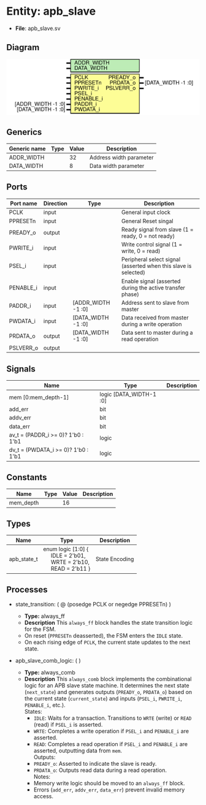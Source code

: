 
# Entity: apb_slave 
- **File**: apb_slave.sv

## Diagram
![Diagram](apb_slave.svg "Diagram")
## Generics

| Generic name | Type | Value | Description             |
| ------------ | ---- | ----- | ----------------------- |
| ADDR_WIDTH   |      | 32    | Address width parameter |
| DATA_WIDTH   |      | 8     | Data width parameter    |

## Ports

| Port name | Direction | Type               | Description                                                     |
| --------- | --------- | ------------------ | --------------------------------------------------------------- |
| PCLK      | input     |                    | General input clock                                             |
| PPRESETn  | input     |                    | General Reset singal                                            |
| PREADY_o  | output    |                    | Ready signal from slave (1 = ready, 0 = not ready)              |
| PWRITE_i  | input     |                    | Write control signal (1 = write, 0 = read)                      |
| PSEL_i    | input     |                    | Peripheral select signal (asserted when this slave is selected) |
| PENABLE_i | input     |                    | Enable signal (asserted during the active transfer phase)       |
| PADDR_i   | input     | [ADDR_WIDTH -1 :0] | Address sent to slave from master                               |
| PWDATA_i  | input     | [DATA_WIDTH -1 :0] | Data received from master during a write operation              |
| PRDATA_o  | output    | [DATA_WIDTH -1 :0] | Data sent to master during a read operation                     |
| PSLVERR_o | output    |                    |                                                                 |

## Signals

| Name                                | Type                    | Description |
| ----------------------------------- | ----------------------- | ----------- |
| mem [0:mem_depth-1]                 | logic [DATA_WIDTH-1 :0] |             |
| add_err                             | bit                     |             |
| addv_err                            | bit                     |             |
| data_err                            | bit                     |             |
| av_t = (PADDR_i >= 0)? 1'b0 : 1'b1  | logic                   |             |
| dv_t = (PWDATA_i >= 0)? 1'b0 : 1'b1 | logic                   |             |

## Constants

| Name      | Type | Value | Description |
| --------- | ---- | ----- | ----------- |
| mem_depth |      | 16    |             |

## Types

| Name        | Type                                                                                                                                                                                                                              | Description    |
| ----------- | --------------------------------------------------------------------------------------------------------------------------------------------------------------------------------------------------------------------------------- | -------------- |
| apb_state_t | enum logic [1:0] {<br><span style="padding-left:20px">              IDLE   = 2'b01,<br><span style="padding-left:20px">              WRTE   = 2'b10,<br><span style="padding-left:20px">              READ   = 2'b11            } | State Encoding |

## Processes
- state_transition: ( @ (posedge PCLK or negedge PPRESETn) )
  - **Type:** always_ff
  - **Description**
  This `always_ff` block handles the state transition logic for the FSM.
  - On reset (`PPRESETn` deasserted), the FSM enters the `IDLE` state.
  - On each rising edge of `PCLK`, the current state updates to the next state.
 
- apb_slave_comb_logic: (  )
  - **Type:** always_comb
  - **Description**
  This `always_comb` block implements the combinational logic for an APB slave state machine.
  It determines the next state (`next_state`) and generates outputs (`PREADY_o`, `PRDATA_o`)
  based on the current state (`current_state`) and inputs (`PSEL_i`, `PWRITE_i`, `PENABLE_i`, etc.).
<br>  States:
    - `IDLE`: Waits for a transaction. Transitions to `WRTE` (write) or `READ` (read) if `PSEL_i` is asserted.
    - `WRTE`: Completes a write operation if `PSEL_i` and `PENABLE_i` are asserted.
    - `READ`: Completes a read operation if `PSEL_i` and `PENABLE_i` are asserted, outputting data from `mem`.
<br>  Outputs:
    - `PREADY_o`: Asserted to indicate the slave is ready.
    - `PRDATA_o`: Outputs read data during a read operation.
<br>  Notes:
    - Memory write logic should be moved to an `always_ff` block.
    - Errors (`add_err`, `addv_err`, `data_err`) prevent invalid memory access.
 
